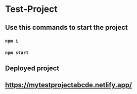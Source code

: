 # Test-Project
## Use this commands to start the project
### `npm i`
### `npm start`

## Deployed project
## https://mytestprojectabcde.netlify.app/

